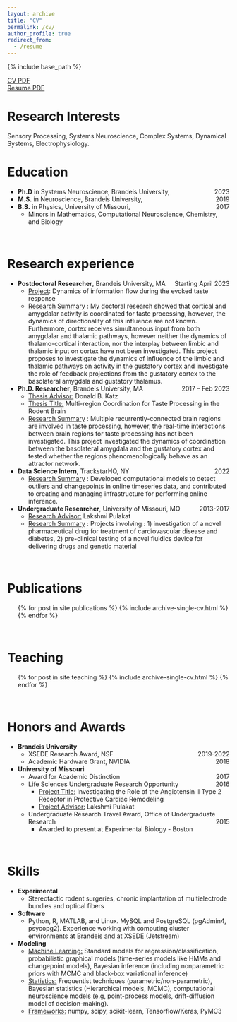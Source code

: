 ```yaml
---
layout: archive
title: "CV"
permalink: /cv/
author_profile: true
redirect_from:
  - /resume
---
```


{% include base_path %}

[CV PDF](/files/Mahmood_CV_Jan-23.pdf)  
[Resume PDF](/files/Mahmood_Resume.pdf)

Research Interests
======
Sensory Processing, Systems Neuroscience, Complex Systems, Dynamical Systems, Electrophysiology.
<br />


Education
======
* <b>Ph.D</b> in Systems Neuroscience, Brandeis University, <span style="float:right;">2023</span>
* <b>M.S.</b> in Neuroscience, Brandeis University, <span style="float:right;">2019</span>
* <b>B.S.</b> in Physics, University of Missouri, <span style="float:right;">2017</span>
  * Minors in Mathematics, Computational Neuroscience, Chemistry, and Biology
<br />


Research experience
======
* <b>Postdoctoral Researcher</b>, Brandeis University, MA	<span style="float:right;">Starting April 2023</span>
  * <u>Project</u>: Dynamics of information flow during the evoked taste response
  * <u>Research Summary</u> : My doctoral research showed that cortical and amygdalar activity is coordinated for taste processing, however, the dynamics of directionality of this influence are not known. Furthermore, cortex receives simultaneous input from both amygdalar and thalamic pathways, however neither the dynamics of thalamo-cortical interaction, nor the interplay between limbic and thalamic input on cortex have not been investigated. This project proposes to investigate the dynamics of influence of the limbic and thalamic pathways on activity in the gustatory cortex and investigate the role of feedback projections from the gustatory cortex to the basolateral amygdala and gustatory thalamus. 
* <b>Ph.D. Researcher</b>, Brandeis University, MA	<span style="float:right;">2017 – Feb 2023</span>
  * <u>Thesis Advisor:</u> Donald B. Katz
  * <u>Thesis Title:</u> Multi-region Coordination for Taste Processing in the Rodent Brain
  * <u>Research Summary</u> : Multiple recurrently-connected brain regions are involved in taste processing, however, the real-time interactions between brain regions for taste processing has not been investigated. This project investigated the dynamics of coordination between the basolateral amygdala and the gustatory cortex and tested whether the regions phenomenologically behave as an attractor network.  
* <b>Data Science Intern</b>, TrackstarHQ, NY	<span style="float:right;">2022</span>
  * <u>Research Summary</u> : Developed computational models to detect outliers and changepoints in online timeseries data, and contributed to creating and managing infrastructure for performing online inference.
* <b>Undergraduate Researcher</b>, University of Missouri, MO	<span style="float:right;">2013-2017</span>
  * <u>Research Advisor:</u>  Lakshmi Pulakat
  * <u>Research Summary</u> : Projects involving : 1) investigation of a novel pharmaceutical drug for treatment of cardiovascular disease and diabetes, 2) pre-clinical testing of a novel fluidics device for delivering drugs and genetic material
<br />


Publications
======
  <ul>{% for post in site.publications %}
    {% include archive-single-cv.html %}
  {% endfor %}</ul>
<br />


<!-- Talks
======
  <ul>{% for post in site.talks %}
    {% include archive-single-talk-cv.html %}
  {% endfor %}</ul>
<br /> -->
  

Teaching
======
  <ul>{% for post in site.teaching %}
    {% include archive-single-cv.html %}
  {% endfor %}</ul>
<br />

Honors and Awards
======
* <b>Brandeis University</b>
  * XSEDE Research Award, NSF <span style="float:right;">2019-2022</span>
  * Academic Hardware Grant, NVIDIA <span style="float:right;">2018</span>
* <b>University of Missouri</b>
  * Award for Academic Distinction <span style="float:right;">2017</span>
  * Life Sciences Undergraduate Research Opportunity <span style="float:right;">2016</span>
    * <u>Project Title:</u> Investigating the Role of the Angiotensin II Type 2 Receptor in Protective Cardiac Remodeling
    * <u>Project Advisor:</u> Lakshmi Pulakat
  * Undergraduate Research Travel Award, Office of Undergraduate Research	<span style="float:right;">2015</span>
    * Awarded to present at Experimental Biology - Boston

<br />


Skills
======
* <b>Experimental</b>
  * Stereotactic rodent surgeries, chronic implantation of multielectrode bundles and optical fibers
* <b>Software</b>
  * Python, R, MATLAB, and Linux. MySQL and PostgreSQL (pgAdmin4, psycopg2). Experience working with computing cluster environments at Brandeis and at XSEDE (Jetstream)
* <b>Modeling</b>
  * <u>Machine Learning:</u> Standard models for regression/classification, probabilistic graphical models (time-series models like HMMs and changepoint models), Bayesian inference (including nonparametric priors with MCMC and black-box variational inference)
  * <u>Statistics:</u> Frequentist techniques (parametric/non-parametric), Bayesian statistics (Hierarchical models, MCMC), computational neuroscience models (e.g, point-process models, drift-diffusion model of decision-making).
  * <u>Frameworks:</u> numpy, scipy, scikit-learn, Tensorflow/Keras, PyMC3